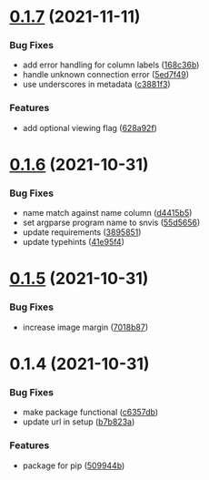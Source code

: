 # [0.1.7](https://github.com/Callum-Irving/snvis/compare/v0.1.6...v0.1.7) (2021-11-11)


### Bug Fixes

* add error handling for column labels ([168c36b](https://github.com/Callum-Irving/snvis/commit/168c36b231ec2124d7f000170691da298a53da4f))
* handle unknown connection error ([5ed7f49](https://github.com/Callum-Irving/snvis/commit/5ed7f4946c158bb2204723b3b610044d80270a3c))
* use underscores in metadata ([c3881f3](https://github.com/Callum-Irving/snvis/commit/c3881f3ecef73ecfef71d8d52bf925102a1f8166))


### Features

* add optional viewing flag ([628a92f](https://github.com/Callum-Irving/snvis/commit/628a92f0cc3386819fd7dff323655ed96ced1472))



# [0.1.6](https://github.com/Callum-Irving/snvis/compare/v0.1.5...v0.1.6) (2021-10-31)


### Bug Fixes

* name match against name column ([d4415b5](https://github.com/Callum-Irving/snvis/commit/d4415b56e460b6923a63564dc46566dc3494c58e))
* set argparse program name to snvis ([55d5656](https://github.com/Callum-Irving/snvis/commit/55d56568c861de6c3ee81d443245d6f5da61562f))
* update requirements ([3895851](https://github.com/Callum-Irving/snvis/commit/389585188a3e1bda539a8d9499d157de388e925d))
* update typehints ([41e95f4](https://github.com/Callum-Irving/snvis/commit/41e95f48136c7fe8aca7ca9d0fe7fc4d5638d15c))



# [0.1.5](https://github.com/Callum-Irving/snvis/compare/v0.1.4...v0.1.5) (2021-10-31)


### Bug Fixes

* increase image margin ([7018b87](https://github.com/Callum-Irving/snvis/commit/7018b87405180d853b89b112293779a630978676))



# 0.1.4 (2021-10-31)


### Bug Fixes

* make package functional ([c6357db](https://github.com/Callum-Irving/snvis/commit/c6357db5e4cd6c2157fd08297c795eaa165beffc))
* update url in setup ([b7b823a](https://github.com/Callum-Irving/snvis/commit/b7b823a8f9d92bcd428a827366471f016e8216f0))


### Features

* package for pip ([509944b](https://github.com/Callum-Irving/snvis/commit/509944b51e6697582e8f342b54ecaafb89fd537a))
